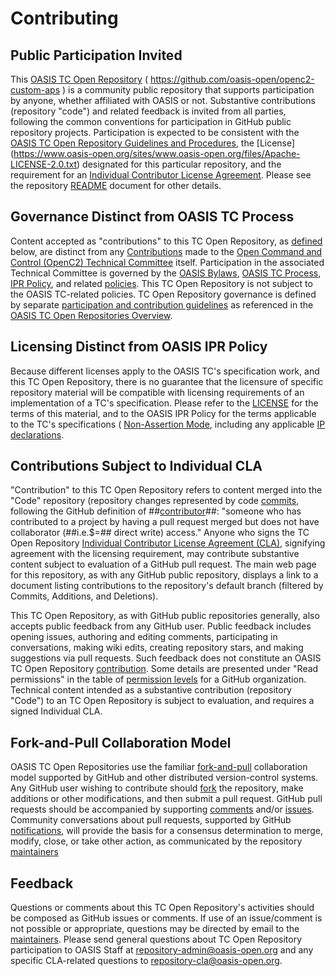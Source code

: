 # Contributing

## <a id="openParticipation">Public Participation Invited</a>

This [OASIS TC Open Repository](https://www.oasis-open.org/resources/open-repositories) ( https://github.com/oasis-open/openc2-custom-aps ) is a community public repository that supports participation by anyone, whether affiliated with OASIS or not.  Substantive contributions (repository "code") and related feedback is invited from all parties, following the common conventions for participation in GitHub public repository projects.  Participation is expected to be consistent with the [OASIS TC Open Repository Guidelines and Procedures](https://www.oasis-open.org/policies-guidelines/open-repositories), the [License] (https://www.oasis-open.org/sites/www.oasis-open.org/files/Apache-LICENSE-2.0.txt) designated for this particular repository, and the requirement for an [Individual Contributor License Agreement](https://www.oasis-open.org/resources/open-repositories/cla/individual-cla).  Please see the repository [README](https://github.com/oasis-open/openc2-custom-aps/blob/master/README.md) document for other details.

## <a id="distinctRules">Governance Distinct from OASIS TC Process</a>

Content accepted as "contributions" to this TC Open Repository, as [defined](#openRepoContribution) below, are distinct from any [Contributions](https://www.oasis-open.org/policies-guidelines/ipr#contributions) made to the [Open Command and Control (OpenC2) Technical Committee](https://www.oasis-open.org/committees/openc2/) itself.  Participation in the associated Technical Committee is governed by the [OASIS Bylaws](https://www.oasis-open.org/policies-guidelines/bylaws), [OASIS TC Process](https://www.oasis-open.org/policies-guidelines/tc-process), [IPR Policy](https://www.oasis-open.org/policies-guidelines/ipr), and related [policies](https://www.oasis-open.org/policies-guidelines/). This TC Open Repository is not subject to the OASIS TC-related policies.  TC Open Repository governance is defined by separate [participation and contribution guidelines](https://www.oasis-open.org/policies-guidelines/open-repositories) as referenced in the [OASIS TC Open Repositories Overview](https://www.oasis-open.org/resources/open-repositories/).

## <a id="distinctLicenses">Licensing Distinct from OASIS IPR Policy</a>

Because different licenses apply to the OASIS TC's specification work, and this TC Open Repository, there is no guarantee that the licensure of specific repository material will be compatible with licensing requirements of an implementation of a TC's specification.  Please refer to the [LICENSE](https://github.com/oasis-open/openc2-custom-aps/blob/master/LICENSE.md) for the terms of this material, and to the OASIS IPR Policy for the terms applicable to the TC's specifications ( [Non-Assertion Mode](https://www.oasis-open.org/policies-guidelines/ipr#Non-Assertion-Mode), including any applicable [IP declarations](https://www.oasis-open.org/committees/openc2/ipr.php).

## <a id="contributionDefined">Contributions Subject to Individual CLA</a>

<a id="openRepoContribution">"Contribution"</a> to this TC Open Repository refers to content merged into the "Code" repository (repository changes represented by code [commits](https://github.com/oasis-open/openc2-custom-aps/commits/master), following the GitHub definition of ##[contributor](https://help.github.com/articles/github-glossary/#contributor)##: "someone who has contributed to a project by having a pull request merged but does not have collaborator (##i.e.$=## direct write) access." Anyone who signs the TC Open Repository [Individual Contributor License Agreement (CLA)](https://www.oasis-open.org/resources/open-repositories/cla/individual-cla), signifying agreement with the licensing requirement, may contribute substantive content subject to evaluation of a GitHub pull request.  The main web page for this repository, as with any GitHub public repository, displays a link to a document listing contributions to the repository's default branch (filtered by Commits, Additions, and Deletions).

This TC Open Repository, as with GitHub public repositories generally, also accepts public feedback from any GitHub user.  Public feedback includes opening issues, authoring and editing comments, participating in conversations, making wiki edits, creating repository stars, and making suggestions via pull requests.  Such feedback does not constitute an OASIS TC Open Repository [contribution](#openRepoContribution). Some details are presented under "Read permissions" in the table of [permission levels](https://help.github.com/articles/repository-permission-levels-for-an-organization/) for a GitHub organization.  Technical content intended as a substantive contribution (repository "Code") to an TC Open Repository is subject to evaluation, and requires a signed Individual CLA.

## <a id="fork-and-pull-model">Fork-and-Pull Collaboration Model</a>

OASIS TC Open Repositories use the familiar [fork-and-pull](https://help.github.com/articles/using-pull-requests/#fork--pull) collaboration model supported by GitHub and other distributed version-control systems. Any GitHub user wishing to contribute should [fork](https://help.github.com/articles/github-glossary/#fork) the repository, make additions or other modifications, and then submit a pull request.  GitHub pull requests should be accompanied by supporting [comments](https://help.github.com/articles/commenting-on-the-diff-of-a-pull-request/) and/or [issues](https://help.github.com/articles/about-issues/). Community conversations about pull requests, supported by GitHub [notifications](https://help.github.com/articles/about-notifications/), will provide the basis for a consensus determination to merge, modify, close, or take other action, as communicated by the repository [maintainers](https://www.oasis-open.org/resources/open-repositories/maintainers-guide)

## <a id="feedback">Feedback</a>

Questions or comments about this TC Open Repository's activities should be composed as GitHub issues or comments. If use of an issue/comment is not possible or appropriate, questions may be directed by email to the [maintainers](https://github.com/oasis-open/openc2-custom-aps/blob/master/README.md#maintainers). Please send general questions about TC Open Repository participation to OASIS Staff at repository-admin@oasis-open.org and any specific CLA-related questions to repository-cla@oasis-open.org.

